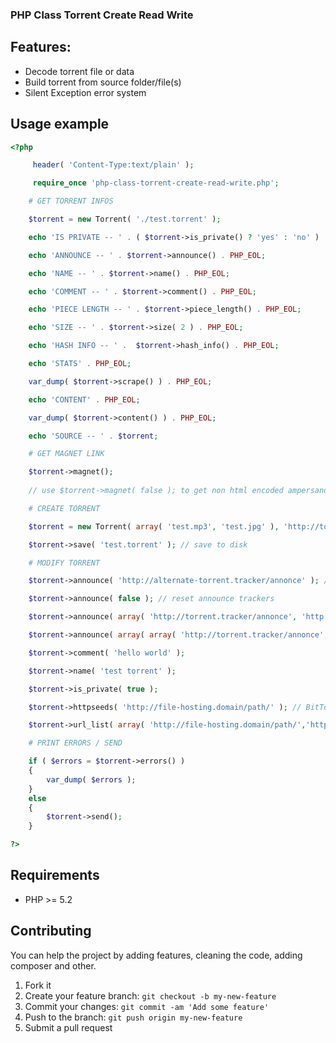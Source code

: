 ### PHP Class Torrent Create Read Write

## Features:

- Decode torrent file or data
- Build torrent from source folder/file(s)
- Silent Exception error system

## Usage example

```php
<?php

     header( 'Content-Type:text/plain' );

     require_once 'php-class-torrent-create-read-write.php';

    # GET TORRENT INFOS

    $torrent = new Torrent( './test.torrent' );

    echo 'IS PRIVATE -- ' . ( $torrent->is_private() ? 'yes' : 'no' ) . PHP_EOL;

    echo 'ANNOUNCE -- ' . $torrent->announce() . PHP_EOL;

    echo 'NAME -- ' . $torrent->name() . PHP_EOL;

    echo 'COMMENT -- ' . $torrent->comment() . PHP_EOL;

    echo 'PIECE LENGTH -- ' . $torrent->piece_length() . PHP_EOL;

    echo 'SIZE -- ' . $torrent->size( 2 ) . PHP_EOL;

    echo 'HASH INFO -- ' .  $torrent->hash_info() . PHP_EOL;

    echo 'STATS' . PHP_EOL;

    var_dump( $torrent->scrape() ) . PHP_EOL;

    echo 'CONTENT' . PHP_EOL;

    var_dump( $torrent->content() ) . PHP_EOL;

    echo 'SOURCE -- ' . $torrent;

    # GET MAGNET LINK

    $torrent->magnet(); 
    
    // use $torrent->magnet( false ); to get non html encoded ampersand

    # CREATE TORRENT

    $torrent = new Torrent( array( 'test.mp3', 'test.jpg' ), 'http://torrent.tracker/annonce' );

    $torrent->save( 'test.torrent' ); // save to disk

    # MODIFY TORRENT

    $torrent->announce( 'http://alternate-torrent.tracker/annonce' ); // add a tracker

    $torrent->announce( false ); // reset announce trackers

    $torrent->announce( array( 'http://torrent.tracker/annonce', 'http://alternate-torrent.tracker/annonce' ) ); // set tracker( s ), it also works with a 'one tracker' array...

    $torrent->announce( array( array( 'http://torrent.tracker/annonce', 'http://alternate-torrent.tracker/annonce' ), 'http://another-torrent.tracker/annonce' ) ); // set tiered trackers

    $torrent->comment( 'hello world' );

    $torrent->name( 'test torrent' );

    $torrent->is_private( true );

    $torrent->httpseeds( 'http://file-hosting.domain/path/' ); // BitTornado implementation

    $torrent->url_list( array( 'http://file-hosting.domain/path/','http://another-file-hosting.domain/path/' ) ); // GetRight implementation

    # PRINT ERRORS / SEND

    if ( $errors = $torrent->errors() )
    {
        var_dump( $errors );
    }
    else
    {
        $torrent->send();
    }

?>
```

## Requirements

* PHP >= 5.2

## Contributing

You can help the project by adding features, cleaning the code, adding composer and other.

1. Fork it
2. Create your feature branch: `git checkout -b my-new-feature`
3. Commit your changes: `git commit -am 'Add some feature'`
4. Push to the branch: `git push origin my-new-feature`
5. Submit a pull request

